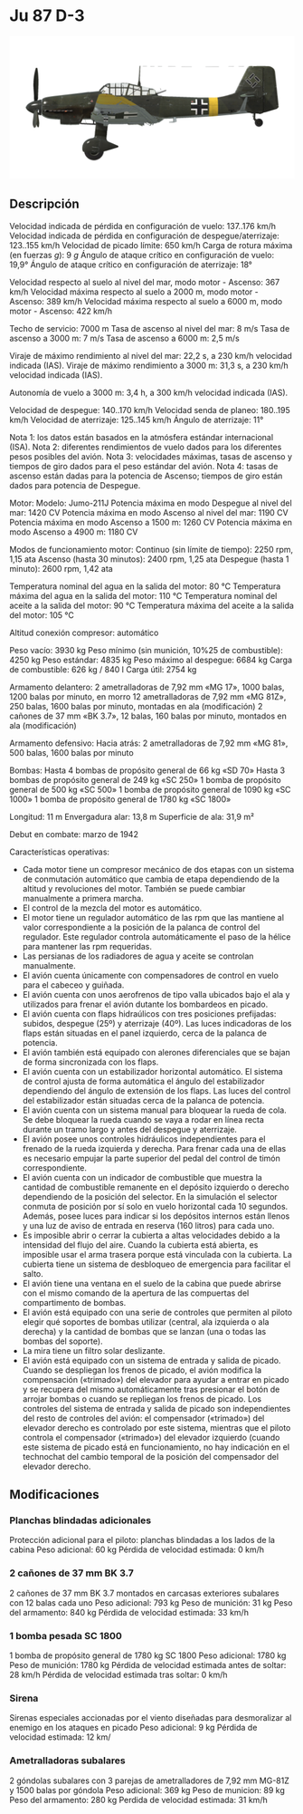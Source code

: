 # Ju 87 D-3

![ju87d3](../images/ju87d3.png)

## Descripción

Velocidad indicada de pérdida en configuración de vuelo: 137..176 km/h
Velocidad indicada de pérdida en configuración de despegue/aterrizaje: 123..155 km/h
Velocidad de picado límite: 650 km/h
Carga de rotura máxima (en fuerzas <i>g</i>): 9 <i>g</i>
Ángulo de ataque crítico en configuración de vuelo: 19,9°
Ángulo de ataque crítico en configuración de aterrizaje: 18°

Velocidad respecto al suelo al nivel del mar, modo motor - Ascenso: 367 km/h
Velocidad máxima respecto al suelo a 2000 m, modo motor - Ascenso: 389 km/h
Velocidad máxima respecto al suelo a 6000 m, modo motor - Ascenso: 422 km/h

Techo de servicio: 7000 m
Tasa de ascenso al nivel del mar: 8 m/s
Tasa de ascenso a 3000 m: 7 m/s
Tasa de ascenso a 6000 m: 2,5 m/s

Viraje de máximo rendimiento al nivel del mar: 22,2 s, a 230 km/h velocidad indicada (IAS).
Viraje de máximo rendimiento a 3000 m: 31,3 s, a 230 km/h velocidad indicada (IAS).

Autonomía de vuelo a 3000 m: 3,4 h, a 300 km/h velocidad indicada (IAS).

Velocidad de despegue: 140..170 km/h
Velocidad senda de planeo: 180..195 km/h
Velocidad de aterrizaje: 125..145 km/h
Ángulo de aterrizaje: 11°

Nota 1: los datos están basados en la atmósfera estándar internacional (ISA).
Nota 2: diferentes rendimientos de vuelo dados para los diferentes pesos posibles del avión.
Nota 3: velocidades máximas, tasas de ascenso y tiempos de giro dados para el peso estándar del avión.
Nota 4: tasas de ascenso están dadas para la potencia de Ascenso; tiempos de giro están dados para potencia de Despegue.

Motor:
Modelo: Jumo-211J
Potencia máxima en modo Despegue al nivel del mar: 1420 CV
Potencia máxima en modo Ascenso al nivel del mar: 1190 CV
Potencia máxima en modo Ascenso a 1500 m: 1260 CV
Potencia máxima en modo Ascenso a 4900 m: 1180 CV

Modos de funcionamiento motor:
Continuo (sin límite de tiempo): 2250 rpm, 1,15 ata
Ascenso (hasta 30 minutos): 2400 rpm, 1,25 ata
Despegue (hasta 1 minuto): 2600 rpm, 1,42 ata

Temperatura nominal del agua en la salida del motor: 80 °C
Temperatura máxima del agua en la salida del motor: 110 °C
Temperatura nominal del aceite a la salida del motor: 90 °C
Temperatura máxima del aceite a la salida del motor: 105 °C

Altitud conexión compresor: automático 

Peso vacío: 3930 kg
Peso mínimo (sin munición, 10%25 de combustible): 4250 kg
Peso estándar: 4835 kg
Peso máximo al despegue: 6684 kg
Carga de combustible: 626 kg / 840 l
Carga útil: 2754 kg

Armamento delantero:
2 ametralladoras de 7,92 mm «MG 17», 1000 balas, 1200 balas por minuto, en morro
12 ametralladoras de 7,92 mm «MG 81Z», 250 balas, 1600 balas por minuto, montadas en ala (modificación)
2 cañones de 37 mm «BK 3.7», 12 balas, 160 balas por minuto, montados en ala (modificación)

Armamento defensivo:
Hacia atrás: 2 ametralladoras de 7,92 mm «MG 81», 500 balas, 1600 balas por minuto

Bombas:
Hasta 4 bombas de propósito general de 66 kg «SD 70»
Hasta 3 bombas de propósito general de 249 kg «SC 250»
1 bomba de propósito general de 500 kg «SC 500»
1 bomba de propósito general de 1090 kg «SC 1000»
1 bomba de propósito general de 1780 kg «SC 1800»

Longitud: 11 m
Envergadura alar: 13,8 m
Superficie de ala: 31,9 m²

Debut en combate: marzo de 1942

Características operativas:
- Cada motor tiene un compresor mecánico de dos etapas con un sistema de conmutación automático que cambia de etapa dependiendo de la altitud y revoluciones del motor. También se puede cambiar manualmente a primera marcha.
- El control de la mezcla del motor es automático.
- El motor tiene un regulador automático de las rpm que las mantiene al valor correspondiente a la posición de la palanca de control del regulador. Este regulador controla automáticamente el paso de la hélice para mantener las rpm requeridas.
- Las persianas de los radiadores de agua y aceite se controlan manualmente.
- El avión cuenta únicamente con compensadores de control en vuelo para el cabeceo y guiñada.
- El avión cuenta con unos aerofrenos de tipo valla ubicados bajo el ala y utilizados para frenar el avión dutante los bombardeos en picado.
- El avión cuenta con flaps hidraúlicos con tres posiciones prefijadas: subidos, despegue (25º) y aterrizaje (40º). Las luces indicadoras de los flaps están situadas en el panel izquierdo, cerca de la palanca de potencia.
- El avión también está equipado con alerones diferenciales que se bajan de forma sincronizada con los flaps.
- El avión cuenta con un estabilizador horizontal automático. El sistema de control ajusta de forma automática el ángulo del estabilizador dependiendo del ángulo de extensión de los flaps. Las luces del control del estabilizador están situadas cerca de la palanca de potencia.
- El avión cuenta con un sistema manual para bloquear la rueda de cola. Se debe bloquear la rueda cuando se vaya a rodar en línea recta durante un tramo largo y antes del despegue y aterrizaje.
- El avión posee unos controles hidráulicos independientes para el frenado de la rueda izquierda y derecha. Para frenar cada una de ellas es necesario empujar la parte superior del pedal del control de timón correspondiente.
- El avión cuenta con un indicador de combustible que muestra la cantidad de combustible remanente en el depósito izquierdo o derecho dependiendo de la posición del selector. En la simulación el selector conmuta de posición por sí solo en vuelo horizontal cada 10 segundos. Además, posee luces para indicar si los depósitos internos están llenos y una luz de aviso de entrada en reserva (160 litros) para cada uno.
- Es imposible abrir o cerrar la cubierta a altas velocidades debido a la intensidad del flujo del aire. Cuando la cubierta está abierta, es imposible usar el arma trasera porque está vinculada con la cubierta. La cubierta tiene un sistema de desbloqueo de emergencia para facilitar el salto.
- El avión tiene una ventana en el suelo de la cabina que puede abrirse con el mismo comando de la apertura de las compuertas del compartimento de bombas.
- El avión está equipado con una serie de controles que permiten al piloto elegir qué soportes de bombas utilizar (central, ala izquierda o ala derecha) y la cantidad de bombas que se lanzan (una o todas las bombas del soporte).
- La mira tiene un filtro solar deslizante.
- El avión está equipado con un sistema de entrada y salida de picado. Cuando se despliegan los frenos de picado, el avión modifica la compensación («trimado») del elevador para ayudar a entrar en picado y se recupera del mismo automáticamente tras presionar el botón de arrojar bombas o cuando se repliegan los frenos de picado. Los controles del sistema de entrada y salida de picado son independientes del resto de controles del avión: el compensador («trimado») del elevador derecho es controlado por este sistema, mientras que el piloto controla el compensador («trimado») del elevador izquierdo (cuando este sistema de picado está en funcionamiento, no hay indicación en el technochat del cambio temporal de la posición del compensador del elevador derecho.

## Modificaciones

### Planchas blindadas adicionales

Protección adicional para el piloto: planchas blindadas a los lados de la cabina
Peso adicional: 60 kg
Pérdida de velocidad estimada: 0 km/h
### 2 cañones de 37 mm BK 3.7

2 cañones de 37 mm BK 3.7 montados en carcasas exteriores subalares con 12 balas cada uno
Peso adicional: 793 kg
Peso de munición: 31 kg
Peso del armamento: 840 kg
Pérdida de velocidad estimada: 33 km/h
### 1 bomba pesada SC 1800

1 bomba de propósito general de 1780 kg SC 1800
Peso adicional: 1780 kg
Peso de munición: 1780 kg
Pérdida de velocidad estimada antes de soltar: 28 km/h
Pérdida de velocidad estimada tras soltar: 0 km/h
### Sirena

Sirenas especiales accionadas por el viento diseñadas para desmoralizar al enemigo en los ataques en picado
Peso adicional: 9 kg
Pérdida de velocidad estimada: 12 km/
### Ametralladoras subalares

2 góndolas subalares con 3 parejas de ametralladores de 7,92 mm MG-81Z y 1500 balas por góndola
Peso adicional: 369 kg
Peso de municion: 89 kg
Peso del armamento: 280 kg
Perdida de velocidad estimada: 31 km/h
